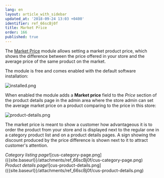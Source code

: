 ```yaml
---
lang: en
layout: article_with_sidebar
updated_at: '2018-09-24 13:03 +0400'
identifier: ref_66scBj0f
title: Market Price
order: 166
published: true
---
```

The [Market Price](https://market.x-cart.com/addons/market-price.html "Market Price") module allows setting a market product price, which shows the difference between the price offered in your store and the average price of the same product on the market. 

The module is free and comes enabled with the default software installation:

![installed.png]({{site.baseurl}}/attachments/ref_66scBj0f/installed.png)

When enabled the module adds a **Market price** field to the _Price_ section of the product details page in the admin area where the store admin can set the average market price on a product comparing to the price in this store:

![product-details.png]({{site.baseurl}}/attachments/ref_66scBj0f/product-details.png)

The market price is meant to show a customer how advantageous it is to order the product from your store and is displayed next to the regular one in a category product list and on a product details pages. A sign showing the discount produced by the price difference is shown next to it to attract customer's attention.

<div class="ui stackable two column grid">
  <div class="column" markdown="span"><i>Category listing page</i>![cus-category-page.png]({{site.baseurl}}/attachments/ref_66scBj0f/cus-category-page.png)</div>
  <div class="column" markdown="span"><i>Product details page</i>![cus-product-details.png]({{site.baseurl}}/attachments/ref_66scBj0f/cus-product-details.png)</div>
</div>
